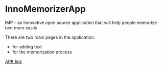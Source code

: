 # InnoMemorizerApp
IMP - an innovative open source application that will help people memorize text more easily 

There are two main pages in the application: 
- for adding text
- for the memorization process

[APK link](https://drive.google.com/file/d/1T5qgkQhbPXzwic0VGni6t6SpbvMTKi_t/view?usp=sharing)
